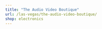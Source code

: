 ```yaml
---
title: "The Audio Video Boutique"
url: /las-vegas/the-audio-video-boutique/
shop: electronics
---
```

